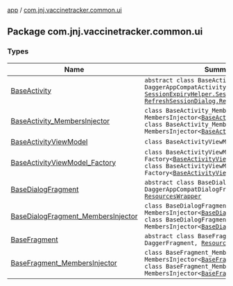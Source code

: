 [app](../index.md) / [com.jnj.vaccinetracker.common.ui](./index.md)

## Package com.jnj.vaccinetracker.common.ui

### Types

| Name | Summary |
|---|---|
| [BaseActivity](-base-activity/index.md) | `abstract class BaseActivity : DaggerAppCompatActivity, `[`ResourcesWrapper`](../com.jnj.vaccinetracker.common.di/-resources-wrapper/index.md)`, `[`SessionExpiryHelper.SessionExpiryListener`](../com.jnj.vaccinetracker.common.helpers/-session-expiry-helper/-session-expiry-listener/index.md)`, `[`RefreshSessionDialog.RefreshSessionListener`](../com.jnj.vaccinetracker.login/-refresh-session-dialog/-refresh-session-listener/index.md) |
| [BaseActivity_MembersInjector](-base-activity_-members-injector/index.md) | `class BaseActivity_MembersInjector : MembersInjector<`[`BaseActivity`](-base-activity/index.md)`!>`<br>`class BaseActivity_MembersInjector : MembersInjector<`[`BaseActivity`](-base-activity/index.md)`!>` |
| [BaseActivityViewModel](-base-activity-view-model/index.md) | `class BaseActivityViewModel : ViewModel` |
| [BaseActivityViewModel_Factory](-base-activity-view-model_-factory/index.md) | `class BaseActivityViewModel_Factory : Factory<`[`BaseActivityViewModel`](-base-activity-view-model/index.md)`!>`<br>`class BaseActivityViewModel_Factory : Factory<`[`BaseActivityViewModel`](-base-activity-view-model/index.md)`!>` |
| [BaseDialogFragment](-base-dialog-fragment/index.md) | `abstract class BaseDialogFragment : DaggerAppCompatDialogFragment, `[`ResourcesWrapper`](../com.jnj.vaccinetracker.common.di/-resources-wrapper/index.md) |
| [BaseDialogFragment_MembersInjector](-base-dialog-fragment_-members-injector/index.md) | `class BaseDialogFragment_MembersInjector : MembersInjector<`[`BaseDialogFragment`](-base-dialog-fragment/index.md)`!>`<br>`class BaseDialogFragment_MembersInjector : MembersInjector<`[`BaseDialogFragment`](-base-dialog-fragment/index.md)`!>` |
| [BaseFragment](-base-fragment/index.md) | `abstract class BaseFragment : DaggerFragment, `[`ResourcesWrapper`](../com.jnj.vaccinetracker.common.di/-resources-wrapper/index.md) |
| [BaseFragment_MembersInjector](-base-fragment_-members-injector/index.md) | `class BaseFragment_MembersInjector : MembersInjector<`[`BaseFragment`](-base-fragment/index.md)`!>`<br>`class BaseFragment_MembersInjector : MembersInjector<`[`BaseFragment`](-base-fragment/index.md)`!>` |
